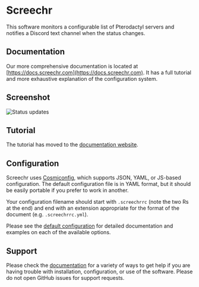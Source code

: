 # Screechr

This software monitors a configurable list of Pterodactyl servers and notifies a Discord text channel when the status changes.

## Documentation

Our more comprehensive documentation is located at [https://docs.screechr.com](https://docs.screechr.com). It has a full tutorial and more exhaustive explanation of the configuration system.

## Screenshot

![Status updates](https://i.imgur.com/5Ln1oUSl.png)

## Tutorial

The tutorial has moved to the [documentation website](https://docs.screechr.com/).

## Configuration

Screechr uses [Cosmiconfig](https://github.com/davidtheclark/cosmiconfig#cosmiconfig), which supports JSON, YAML, or JS-based configuration. The default configuration file is in YAML format, but it should be easily portable if you prefer to work in another.

Your configuration filename should start with `.screechrrc` (note the two Rs at the end) and end with an extension appropriate for the format of the document (e.g. `.screechrrc.yml`).

Please see the [default configuration](.screechrrc.default.yml) for detailed documentation and examples on each of the available options.

## Support

Please check the [documentation](https://docs.screechr.com/help/) for a variety of ways to get help if you are having trouble with installation, configuration, or use of the software. Please do not open GitHub issues for support requests.
